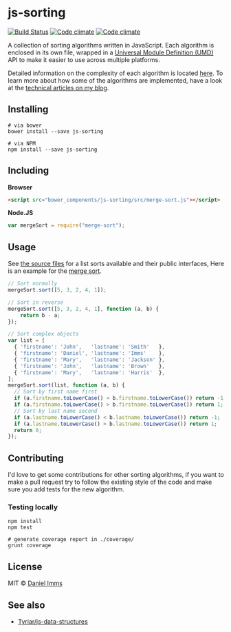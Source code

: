 # js-sorting

[![Build Status](https://secure.travis-ci.org/Tyriar/js-sorting.png)](http://travis-ci.org/Tyriar/js-sorting)
[![Code climate](https://codeclimate.com/github/Tyriar/js-sorting.png)](https://codeclimate.com/github/Tyriar/js-sorting)
[![Code climate](https://codeclimate.com/github/Tyriar/js-sorting/coverage.png)](https://codeclimate.com/github/Tyriar/js-sorting)

A collection of sorting algorithms written in JavaScript. Each algorithm is enclosed in its own file, wrapped in a [Universal Module Definition (UMD)][1] API to make it easier to use across multiple platforms.

Detailed information on the complexity of each algorithm is located [here][6]. To learn more about how some of the algorithms are implemented, have a look at the [technical articles on my blog][2].

## Installing

```
# via bower
bower install --save js-sorting

# via NPM
npm install --save js-sorting
```

## Including

**Browser**

```html
<script src="bower_components/js-sorting/src/merge-sort.js"></script>
```

**Node.JS**

```javascript
var mergeSort = require("merge-sort");
```

## Usage

See [the source files][4] for a list sorts available and their public interfaces, Here is an example for the [merge sort][5].

```javascript
// Sort normally
mergeSort.sort([5, 3, 2, 4, 1]);

// Sort in reverse
mergeSort.sort([5, 3, 2, 4, 1], function (a, b) {
    return b - a;
});

// Sort complex objects
var list = [
  { 'firstname': 'John',   'lastname': 'Smith'   },
  { 'firstname': 'Daniel', 'lastname': 'Imms'    },
  { 'firstname': 'Mary',   'lastname': 'Jackson' },
  { 'firstname': 'John',   'lastname': 'Brown'   },
  { 'firstname': 'Mary',   'lastname': 'Harris'  },
];
mergeSort.sort(list, function (a, b) {
  // Sort by first name first
  if (a.firstname.toLowerCase() < b.firstname.toLowerCase()) return -1;
  if (a.firstname.toLowerCase() > b.firstname.toLowerCase()) return 1;
  // Sort by last name second
  if (a.lastname.toLowerCase() < b.lastname.toLowerCase()) return -1;
  if (a.lastname.toLowerCase() > b.lastname.toLowerCase()) return 1;
  return 0;
});
```

## Contributing

I'd love to get some contributions for other sorting algorithms, if you want to make a pull request try to follow the existing style of the code and make sure you add tests for the new algorithm.

### Testing locally

```
npm install
npm test

# generate coverage report in ./coverage/
grunt coverage
```

## License

MIT © [Daniel Imms][7]

## See also

* [Tyriar/js-data-structures][3]



  [1]: https://github.com/umdjs/umd/blob/master/returnExportsGlobal.js
  [2]: http://www.growingwiththeweb.com/p/explore.html?t=Sorting
  [3]: https://github.com/Tyriar/js-data-structures
  [4]: https://github.com/Tyriar/js-sorting/tree/master/src
  [5]: https://github.com/Tyriar/js-sorting/blob/master/src/merge-sort.js
  [6]: https://github.com/Tyriar/js-sorting/blob/master/src/README.md
  [7]: http://www.growingwiththeweb.com
